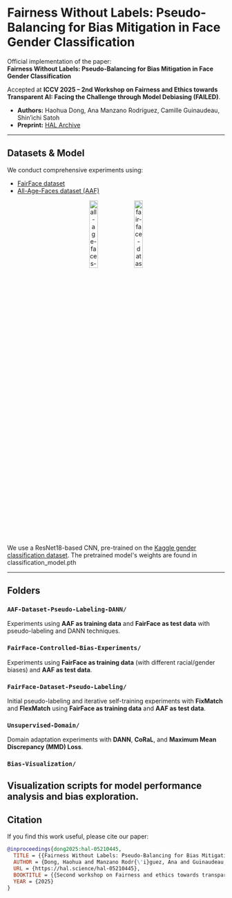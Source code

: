 
# Fairness Without Labels: Pseudo-Balancing for Bias Mitigation in Face Gender Classification  

Official implementation of the paper:  
**Fairness Without Labels: Pseudo-Balancing for Bias Mitigation in Face Gender Classification**  

Accepted at **ICCV 2025 – 2nd Workshop on Fairness and Ethics towards Transparent AI: Facing the Challenge through Model Debiasing (FAILED)**.  
- **Authors:** Haohua Dong, Ana Manzano Rodríguez, Camille Guinaudeau, Shin’ichi Satoh  
- **Preprint:** [HAL Archive](https://hal.science/hal-05210445)  
---
## Datasets & Model
We conduct comprehensive experiments using:  
- [FairFace dataset](https://github.com/joojs/fairface)  
- [All-Age-Faces dataset (AAF)](https://github.com/JingchunCheng/All-Age-Faces-Dataset)  

<div align="center">
  <img src="https://github.com/user-attachments/assets/199b565b-812e-445e-8523-f884758d6f24" alt="all-age-faces-dataset" width="20%"/>
  <img src="https://github.com/user-attachments/assets/cddab897-482d-40c3-a6af-84294743948b" alt="fair-face-dataset" width="20%"/>
</div>

We use a ResNet18-based CNN, pre-trained on the [Kaggle gender classification dataset](https://github.com/ndb796/Face-Gender-Classification-PyTorch). The pretrained model's weights are found in classification_model.pth

---

## Folders
### `AAF-Dataset-Pseudo-Labeling-DANN/`
Experiments using **AAF as training data** and **FairFace as test data** with pseudo-labeling and DANN techniques.
### `FairFace-Controlled-Bias-Experiments/`
Experiments using **FairFace as training data** (with different racial/gender biases) and **AAF as test data**.  
### `FairFace-Dataset-Pseudo-Labeling/`
Initial pseudo-labeling and iterative self-training experiments with **FixMatch** and **FlexMatch** using **FairFace as training data** and **AAF as test data**.  
### `Unsupervised-Domain/`
Domain adaptation experiments with **DANN**, **CoRaL**, and **Maximum Mean Discrepancy (MMD) Loss**.  
### `Bias-Visualization/`
Visualization scripts for model performance analysis and bias exploration.  
---

## Citation
If you find this work useful, please cite our paper:

```bibtex
@inproceedings{dong2025:hal-05210445,
  TITLE = {{Fairness Without Labels: Pseudo-Balancing for Bias Mitigation in Face Gender Classification}},
  AUTHOR = {Dong, Haohua and Manzano Rodr{\'i}guez, Ana and Guinaudeau, Camille and Satoh, Shin'Ichi},
  URL = {https://hal.science/hal-05210445},
  BOOKTITLE = {{Second workshop on Fairness and ethics towards transparent AI: facing the chalLEnge through model Debiasing (FAILED) at the 2025 International Conference on Computer Vision}},
  YEAR = {2025}
}
